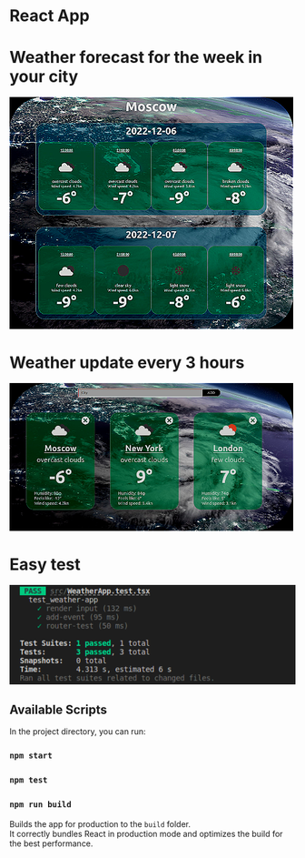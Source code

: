 # React App
# Weather forecast for the week in your city

![app](https://github.com/xoxexxx/weather/blob/main/public/app-weather.png)


# Weather update every 3 hours
![single-city](https://github.com/xoxexxx/weather/blob/main/public/weather-app.png)


# Easy test

![test](https://raw.githubusercontent.com/xoxexxx/weather/master/public/test.png)

## Available Scripts

In the project directory, you can run:

### `npm start`

### `npm test`

### `npm run build`

Builds the app for production to the `build` folder.\
It correctly bundles React in production mode and optimizes the build for the best performance.

